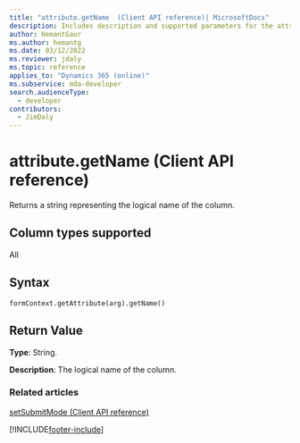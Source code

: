 ```yaml
---
title: "attribute.getName  (Client API reference)| MicrosoftDocs"
description: Includes description and supported parameters for the attribute.getName method.
author: HemantGaur
ms.author: hemantg
ms.date: 03/12/2022
ms.reviewer: jdaly
ms.topic: reference
applies_to: "Dynamics 365 (online)"
ms.subservice: mda-developer
search.audienceType: 
  - developer
contributors:
  - JimDaly
---
```

# attribute.getName (Client API reference)



Returns a string representing the logical name of the column. 

## Column types supported

All

## Syntax

`formContext.getAttribute(arg).getName()`

## Return Value

**Type**: String. 

**Description**: The logical name of the column.

### Related articles

[setSubmitMode (Client API reference)](setSubmitMode.md)


[!INCLUDE[footer-include](../../../../../includes/footer-banner.md)]
